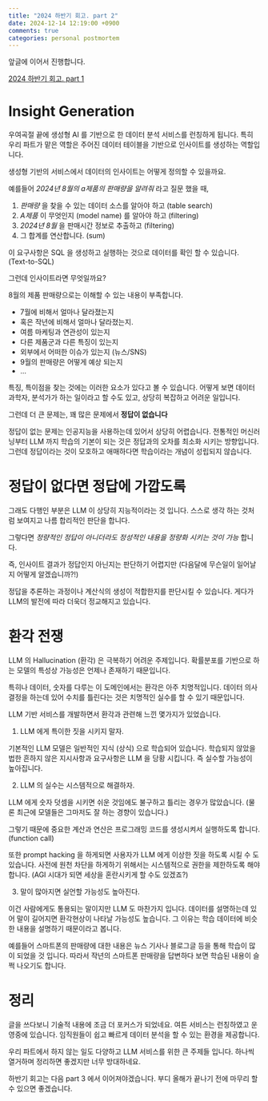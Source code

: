 ```yaml
---
title: "2024 하반기 회고. part 2"
date: 2024-12-14 12:19:00 +0900
comments: true
categories: personal postmortem
---
```


앞글에 이어서 진행합니다.

[2024 하반기 회고. part 1](https://kimohy.github.io/personal/postmortem/2024-%ED%95%98%EB%B0%98%EA%B8%B0-%ED%9A%8C%EA%B3%A0-Part-1/)


# Insight Generation

우여곡절 끝에 생성형 AI 를 기반으로 한 데이터 분석 서비스를 런칭하게 됩니다.
특히 우리 파트가 맡은 역할은 주어진 데이터 테이블을 기반으로 인사이트를 생성하는 역할입니다.

생성형 기반의 서비스에서 데이터의 인사이트는 어떻게 정의할 수 있을까요.

예를들어 *2024년 8월의 a제품의 판매량을 알려줘* 라고 질문 했을 때,

1. *판매량* 을 찾을 수 있는 데이터 소스를 알아야 하고 (table search)
2. *A제품* 이 무엇인지 (model name) 를 알아야 하고 (filtering)
3. *2024년 8월* 을 판매시간 정보로 추출하고 (filtering)
4. 그 합계를 연산합니다. (sum)

이 요구사항은 SQL 을 생성하고 실행하는 것으로 데이터를 확인 할 수 있습니다. (Text-to-SQL)

그런데 인사이트라면 무엇일까요?

8월의 제품 판매량으로는 이해할 수 있는 내용이 부족합니다. 

- 7월에 비해서 얼마나 달라졌는지
- 혹은 작년에 비해서 얼마나 달라졌는지.
- 여름 마케팅과 연관성이 있는지
- 다른 제품군과 다른 특징이 있는지
- 외부에서 어떠한 이슈가 있는지 (뉴스/SNS)
- 9월의 판매량은 어떻게 예상 되는지
- ...

특징, 특이점을 찾는 것에는 이러한 요소가 있다고 볼 수 있습니다.
어떻게 보면 데이터 과학자, 분석가가 하는 일이라고 할 수도 있고, 상당히 복잡하고 어려운 일입니다.

그런데 더 큰 문제는, 꽤 많은 문제에서 **정답이 없습니다**

정답이 없는 문제는 인공지능을 사용하는데 있어서 상당히 어렵습니다.
전통적인 머신러닝부터 LLM 까지 학습의 기본이 되는 것은 정답과의 오차를 최소화 시키는 방향입니다.
그런데 정답이라는 것이 모호하고 애매하다면 학습이라는 개념이 성립되지 않습니다.

# 정답이 없다면 정답에 가깝도록

그래도 다행인 부분은 LLM 이 상당히 지능적이라는 것 입니다.
스스로 생각 하는 것처럼 보여지고 나름 합리적인 판단을 합니다.

그렇다면 *정량적인 정답이 아니더라도 정성적인 내용을 정량화 시키는 것이 가능* 합니다.

즉, 인사이트 결과가 정답인지 아닌지는 판단하기 어렵지만
(다음달에 무슨일이 일어날지 어떻게 알겠습니까?!)

정답을 추론하는 과정이나 계산식의 생성이 적합한지를 판단시킬 수 있습니다.
게다가 LLM의 발전에 따라 더욱더 정교해지고 있습니다.

# 환각 전쟁

LLM 의 Hallucination (환각) 은 극복하기 어려운 주제입니다. 
확률분포를 기반으로 하는 모델의 특성상 가능성은 언제나 존재하기 때문입니다.

특히나 데이터, 숫자를 다루는 이 도메인에서는 환각은 아주 치명적입니다.
데이터 의사결정을 하는데 있어 수치를 틀린다는 것은 치명적인 실수를 할 수 있기 때문입니다. 

LLM 기반 서비스를 개발하면서 환각과 관련해 느낀 몇가지가 있었습니다.

1. LLM 에게 특이한 짓을 시키지 말자.

기본적인 LLM 모델은 일반적인 지식 (상식) 으로 학습되어 있습니다. 
학습되지 않았을 법한 흔하지 않은 지시사항과 요구사항은 LLM 을 당황 시킵니다. 
즉 실수할 가능성이 높아집니다.

2. LLM 의 실수는 시스템적으로 해결하자.

LLM 에게 숫자 덧셈을 시키면 쉬운 것임에도 불구하고 틀리는 경우가 많았습니다. 
(물론 최근에 모델들은 그마저도 잘 하는 경향이 있습니다.)

그렇기 때문에 중요한 계산과 연산은 프로그래밍 코드를 생성시켜서 실행하도록 합니다. (function call)

또한 prompt hacking 을 하게되면 사용자가 LLM 에게 이상한 짓을 하도록 시킬 수 도 있습니다.
사전에 원천 차단을 하게하기 위해서는 시스템적으로 권한을 제한하도록 해야 합니다.
(AGI 시대가 되면 세상을 혼란시키게 할 수도 있겠죠?)

3. 말이 많아지면 실언할 가능성도 높아진다.

이건 사람에게도 통용되는 말이지만 LLM 도 마찬가지 입니다. 
데이터를 설명하는데 있어 말이 길어지면 환각현상이 나타날 가능성도 높습니다. 
그 이유는 학습 데이터에 비슷한 내용을 설명하기 때문이라고 봅니다.

예를들어 스마트폰의 판매량에 대한 내용은 뉴스 기사나 블로그글 등을 통해 학습이 많이 되었을 것 입니다.
따라서 작년의 스마트폰 판매량을 답변하다 보면 학습된 내용이 슬쩍 나오기도 합니다.

# 정리

글을 쓰다보니 기술적 내용에 조금 더 포커스가 되었네요.
여튼 서비스는 런칭하였고 운영중에 있습니다. 
임직원들이 쉽고 빠르게 데이터 분석을 할 수 있는 환경을 제공합니다.

우리 파트에서 하지 않는 일도 다양하고 LLM 서비스를 위한 큰 주제들 입니다. 
하나씩 열거하며 정리하면 좋겠지만 너무 방대하네요.

하반기 회고는 다음 part 3 에서 이어져야겠습니다.
부디 올해가 끝나기 전에 마무리 할 수 있으면 좋겠습니다.
